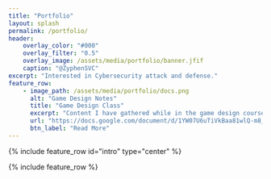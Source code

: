 ```yaml
---
title: "Portfolio"
layout: splash
permalink: /portfolio/
header:
    overlay_color: "#000"
    overlay_filter: "0.5"
    overlay_image: /assets/media/portfolio/banner.jfif
    caption: "@ZyphenSVC"
excerpt: "Interested in Cybersecurity attack and defense."
feature_row:
    - image_path: /assets/media/portfolio/docs.png
      alt: "Game Design Notes"
      title: "Game Design Class"
      excerpt: "Content I have gathered while in the game design course."
      url: "https://docs.google.com/document/d/1YW07U6uTiVkBaa81wlQ-m8_MEYu7X8L4FNCTDJszDJg/edit?usp=sharing"
      btn_label: "Read More"
---
```


{% include feature_row id="intro" type="center" %}

{% include feature_row %}